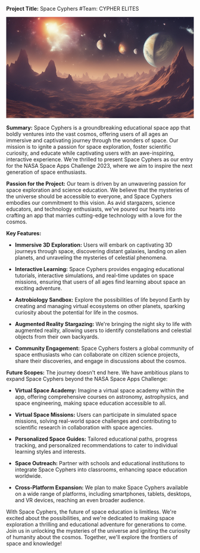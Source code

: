 **Project Title:** Space Cyphers
#Team:  CYPHER ELITES

![Demo](img//section-a.png)

**Summary:**
Space Cyphers is a groundbreaking educational space app that boldly ventures into the vast cosmos, offering users of all ages an immersive and captivating journey through the wonders of space. Our mission is to ignite a passion for space exploration, foster scientific curiosity, and educate while captivating users with an awe-inspiring, interactive experience. We're thrilled to present Space Cyphers as our entry for the NASA Space Apps Challenge 2023, where we aim to inspire the next generation of space enthusiasts.

**Passion for the Project:**
Our team is driven by an unwavering passion for space exploration and science education. We believe that the mysteries of the universe should be accessible to everyone, and Space Cyphers embodies our commitment to this vision. As avid stargazers, science educators, and technology enthusiasts, we've poured our hearts into crafting an app that marries cutting-edge technology with a love for the cosmos.

**Key Features:**
- **Immersive 3D Exploration:** Users will embark on captivating 3D journeys through space, discovering distant galaxies, landing on alien planets, and unraveling the mysteries of celestial phenomena.

- **Interactive Learning:** Space Cyphers provides engaging educational tutorials, interactive simulations, and real-time updates on space missions, ensuring that users of all ages find learning about space an exciting adventure.

- **Astrobiology Sandbox:** Explore the possibilities of life beyond Earth by creating and managing virtual ecosystems on other planets, sparking curiosity about the potential for life in the cosmos.

- **Augmented Reality Stargazing:** We're bringing the night sky to life with augmented reality, allowing users to identify constellations and celestial objects from their own backyards.

- **Community Engagement:** Space Cyphers fosters a global community of space enthusiasts who can collaborate on citizen science projects, share their discoveries, and engage in discussions about the cosmos.

**Future Scopes:**
The journey doesn't end here. We have ambitious plans to expand Space Cyphers beyond the NASA Space Apps Challenge:

- **Virtual Space Academy:** Imagine a virtual space academy within the app, offering comprehensive courses on astronomy, astrophysics, and space engineering, making space education accessible to all.

- **Virtual Space Missions:** Users can participate in simulated space missions, solving real-world space challenges and contributing to scientific research in collaboration with space agencies.

- **Personalized Space Guides:** Tailored educational paths, progress tracking, and personalized recommendations to cater to individual learning styles and interests.

- **Space Outreach:** Partner with schools and educational institutions to integrate Space Cyphers into classrooms, enhancing space education worldwide.

- **Cross-Platform Expansion:** We plan to make Space Cyphers available on a wide range of platforms, including smartphones, tablets, desktops, and VR devices, reaching an even broader audience.

With Space Cyphers, the future of space education is limitless. We're excited about the possibilities, and we're dedicated to making space exploration a thrilling and educational adventure for generations to come. Join us in unlocking the mysteries of the universe and igniting the curiosity of humanity about the cosmos. Together, we'll explore the frontiers of space and knowledge!